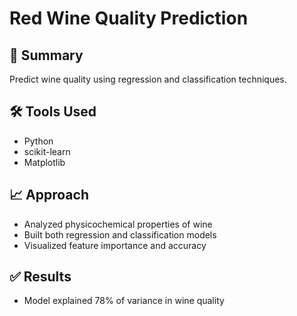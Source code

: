 # Red Wine Quality Prediction

## 📌 Summary
Predict wine quality using regression and classification techniques.

## 🛠 Tools Used
- Python
- scikit-learn
- Matplotlib

## 📈 Approach
- Analyzed physicochemical properties of wine
- Built both regression and classification models
- Visualized feature importance and accuracy

## ✅ Results
- Model explained 78% of variance in wine quality

